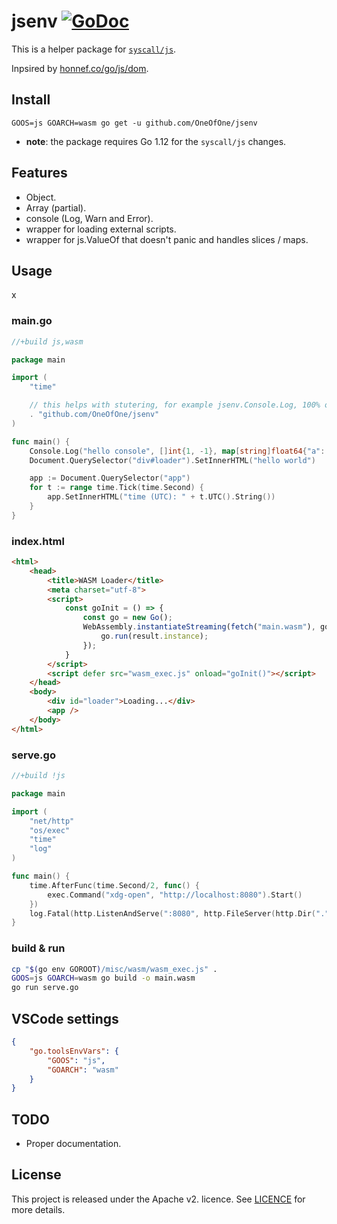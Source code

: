 # jsenv [![GoDoc](https://godoc.org/github.com/OneOfOne/jsenv?status.svg)](https://godoc.org/github.com/OneOfOne/jsenv)

This is a helper package for [`syscall/js`](https://godoc.org/syscall/js).

Inpsired by [honnef.co/go/js/dom](https://github.com/dominikh/go-js-dom).

## Install

    GOOS=js GOARCH=wasm go get -u github.com/OneOfOne/jsenv

* **note**: the package requires Go 1.12 for the `syscall/js` changes.

## Features

* Object.
* Array (partial).
* console (Log, Warn and Error).
* wrapper for loading external scripts.
* wrapper for js.ValueOf that doesn't panic and handles slices / maps.

## Usage

x

### main.go

```go
//+build js,wasm

package main

import (
	"time"

	// this helps with stutering, for example jsenv.Console.Log, 100% optional.
	. "github.com/OneOfOne/jsenv"
)

func main() {
	Console.Log("hello console", []int{1, -1}, map[string]float64{"a": 1, "z": -1})
	Document.QuerySelector("div#loader").SetInnerHTML("hello world")

	app := Document.QuerySelector("app")
	for t := range time.Tick(time.Second) {
		app.SetInnerHTML("time (UTC): " + t.UTC().String())
	}
}
```

### index.html

```html
<html>
	<head>
		<title>WASM Loader</title>
		<meta charset="utf-8">
		<script>
			const goInit = () => {
				const go = new Go();
				WebAssembly.instantiateStreaming(fetch("main.wasm"), go.importObject).then((result) => {
					go.run(result.instance);
				});
			}
		</script>
		<script defer src="wasm_exec.js" onload="goInit()"></script>
	</head>
	<body>
		<div id="loader">Loading...</div>
		<app />
	</body>
</html>
```

### serve.go

```go
//+build !js

package main

import (
	"net/http"
	"os/exec"
	"time"
	"log"
)

func main() {
	time.AfterFunc(time.Second/2, func() {
		exec.Command("xdg-open", "http://localhost:8080").Start()
	})
	log.Fatal(http.ListenAndServe(":8080", http.FileServer(http.Dir("."))))
}
```

### build & run

```sh
cp "$(go env GOROOT)/misc/wasm/wasm_exec.js" .
GOOS=js GOARCH=wasm go build -o main.wasm
go run serve.go
```

## VSCode settings

```json
{
	"go.toolsEnvVars": {
		"GOOS": "js",
		"GOARCH": "wasm"
	}
}
```

## TODO

* Proper documentation.

## License

This project is released under the Apache v2. licence. See [LICENCE](LICENCE) for more details.

